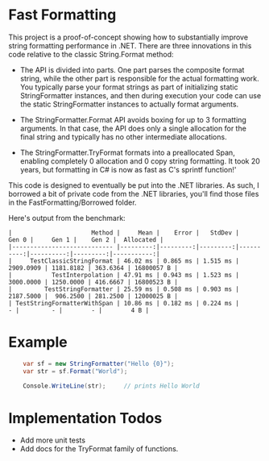# Fast Formatting

This project is a proof-of-concept showing how to substantially improve string formatting performance in .NET.
There are three innovations in this code relative to the classic String.Format method:

* The API is divided into parts. One part parses the composite format string, while
the other part is responsible for the actual formatting work. You typically parse
your format strings as part of initializing static StringFormatter instances,
and then during execution your code can use the static StringFormatter instances
to actually format arguments.

* The StringFormatter.Format API avoids boxing for up to 3 formatting arguments.
In that case, the API does only a single allocation for the final string and typically
has no other intermediate allocations.

* The StringFormatter.TryFormat formats into a preallocated Span<char>, enabling completely
0 allocation and 0 copy string formatting. It took 20 years, but formatting in C# is now as fast
as C's sprintf function!'

This code is designed to eventually be put into the .NET libraries. As such,
I borrowed a bit of private code from the .NET libraries, you'll find those 
files in the FastFormatting/Borrowed folder.

Here's output from the benchmark:

```
|                      Method |     Mean |    Error |   StdDev |     Gen 0 |     Gen 1 |    Gen 2 |  Allocated |
|---------------------------- |---------:|---------:|---------:|----------:|----------:|---------:|-----------:|
|     TestClassicStringFormat | 46.02 ms | 0.865 ms | 1.515 ms | 2909.0909 | 1181.8182 | 363.6364 | 16800057 B |
|           TestInterpolation | 47.91 ms | 0.943 ms | 1.523 ms | 3000.0000 | 1250.0000 | 416.6667 | 16800523 B |
|         TestStringFormatter | 25.59 ms | 0.508 ms | 0.903 ms | 2187.5000 |  906.2500 | 281.2500 | 12000025 B |
| TestStringFormatterWithSpan | 10.86 ms | 0.182 ms | 0.224 ms |         - |         - |        - |        4 B |
```

# Example

```csharp
    var sf = new StringFormatter("Hello {0}");
    var str = sf.Format("World");

    Console.WriteLine(str);     // prints Hello World
```
# Implementation Todos

* Add more unit tests
* Add docs for the TryFormat family of functions.

